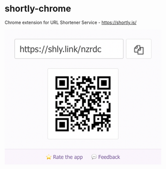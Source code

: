 # shortly-chrome
Chrome extension for URL Shortener Service - https://shortly.is/

![shortly.is chrome extension](media/screenshot.png "shortly.is chrome extension")
